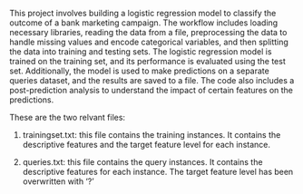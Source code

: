 This project involves building a logistic regression model to classify the outcome of a bank marketing campaign. The workflow includes loading necessary libraries, reading the data from a file, preprocessing the data to handle missing values and encode categorical variables, and then splitting the data into training and testing sets. The logistic regression model is trained on the training set, and its performance is evaluated using the test set. Additionally, the model is used to make predictions on a separate queries dataset, and the results are saved to a file. The code also includes a post-prediction analysis to understand the impact of certain features on the predictions.

These are the two relvant files:

1. trainingset.txt: this file contains the training instances. It contains the descriptive
features and the target feature level for each instance.

2. queries.txt: this file contains the query instances. It contains the descriptive
features for each instance. The target feature level has been overwritten
with ‘?’
